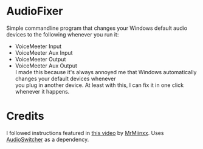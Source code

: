 # AudioFixer
Simple commandline program that changes your Windows default audio devices to the following whenever you run it:
- VoiceMeeter Input
- VoiceMeeter Aux Input
- VoiceMeeter Output
- VoiceMeeter Aux Output  
I made this because it's always annoyed me that Windows automatically changes your default devices whenever  
you plug in another device. At least with this, I can fix it in one click whenever it happens.
# Credits
I followed instructions featured in [this video](https://www.youtube.com/watch?v=VxXDY6TIT08) by [MrMiinxx](https://www.youtube.com/@iMinx). Uses [AudioSwitcher](https://github.com/xenolightning/AudioSwitcher) as a dependency.
